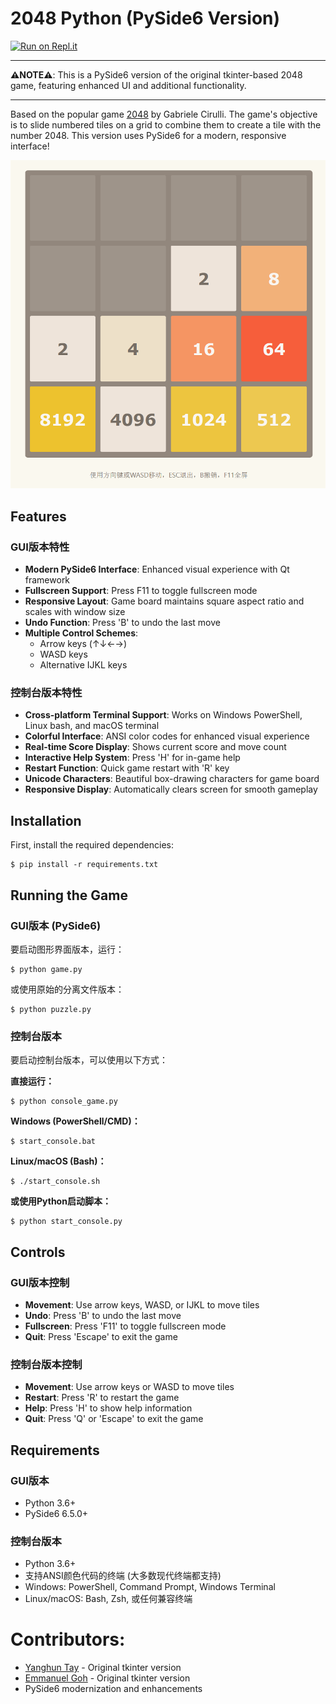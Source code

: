 2048 Python (PySide6 Version)
==============================

[![Run on Repl.it](https://repl.it/badge/github/yangshun/2048-python)](https://repl.it/github/yangshun/2048-python)

---

**⚠️NOTE⚠️**: This is a PySide6 version of the original tkinter-based 2048 game, featuring enhanced UI and additional functionality.

---

Based on the popular game [2048](https://github.com/gabrielecirulli/2048) by Gabriele Cirulli. The game's objective is to slide numbered tiles on a grid to combine them to create a tile with the number 2048. This version uses PySide6 for a modern, responsive interface!

![screenshot](img/screenshot.png)

## Features

### GUI版本特性
- **Modern PySide6 Interface**: Enhanced visual experience with Qt framework
- **Fullscreen Support**: Press F11 to toggle fullscreen mode
- **Responsive Layout**: Game board maintains square aspect ratio and scales with window size
- **Undo Function**: Press 'B' to undo the last move
- **Multiple Control Schemes**: 
  - Arrow keys (↑↓←→)
  - WASD keys
  - Alternative IJKL keys

### 控制台版本特性
- **Cross-platform Terminal Support**: Works on Windows PowerShell, Linux bash, and macOS terminal
- **Colorful Interface**: ANSI color codes for enhanced visual experience
- **Real-time Score Display**: Shows current score and move count
- **Interactive Help System**: Press 'H' for in-game help
- **Restart Function**: Quick game restart with 'R' key
- **Unicode Characters**: Beautiful box-drawing characters for game board
- **Responsive Display**: Automatically clears screen for smooth gameplay

## Installation

First, install the required dependencies:

    $ pip install -r requirements.txt

## Running the Game

### GUI版本 (PySide6)

要启动图形界面版本，运行：
    
    $ python game.py

或使用原始的分离文件版本：

    $ python puzzle.py

### 控制台版本

要启动控制台版本，可以使用以下方式：

**直接运行：**
    
    $ python console_game.py

**Windows (PowerShell/CMD)：**
    
    $ start_console.bat

**Linux/macOS (Bash)：**
    
    $ ./start_console.sh

**或使用Python启动脚本：**
    
    $ python start_console.py

## Controls

### GUI版本控制
- **Movement**: Use arrow keys, WASD, or IJKL to move tiles
- **Undo**: Press 'B' to undo the last move  
- **Fullscreen**: Press 'F11' to toggle fullscreen mode
- **Quit**: Press 'Escape' to exit the game

### 控制台版本控制
- **Movement**: Use arrow keys or WASD to move tiles
- **Restart**: Press 'R' to restart the game
- **Help**: Press 'H' to show help information
- **Quit**: Press 'Q' or 'Escape' to exit the game

## Requirements

### GUI版本
- Python 3.6+
- PySide6 6.5.0+

### 控制台版本
- Python 3.6+
- 支持ANSI颜色代码的终端 (大多数现代终端都支持)
- Windows: PowerShell, Command Prompt, Windows Terminal
- Linux/macOS: Bash, Zsh, 或任何兼容终端

Contributors:
==

- [Yanghun Tay](http://github.com/yangshun) - Original tkinter version
- [Emmanuel Goh](http://github.com/emman27) - Original tkinter version
- PySide6 modernization and enhancements

